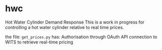 # hwc
Hot Water Cylinder Demand Response
This is a work in progress for controlling a hot water cylinder relative to real time prices. 

the file: `get_prices.py` has:
Authorisation through OAuth
API connection to WITS to retrieve real-time pricing

